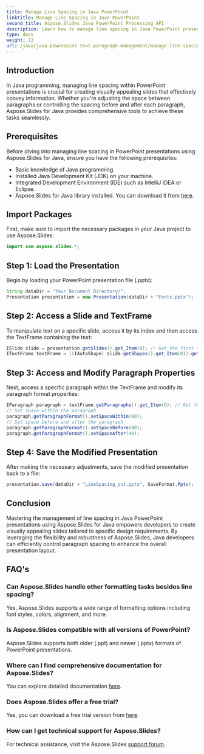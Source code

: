 ```yaml
---
title: Manage Line Spacing in Java PowerPoint
linktitle: Manage Line Spacing in Java PowerPoint
second_title: Aspose.Slides Java PowerPoint Processing API
description: Learn how to manage line spacing in Java PowerPoint presentations effortlessly with Aspose.Slides for Java. Enhance your slides.
type: docs
weight: 12
url: /java/java-powerpoint-text-paragraph-management/manage-line-spacing-java-powerpoint/
---
```

## Introduction
In Java programming, managing line spacing within PowerPoint presentations is crucial for creating visually appealing slides that effectively convey information. Whether you're adjusting the space between paragraphs or controlling the spacing before and after each paragraph, Aspose.Slides for Java provides comprehensive tools to achieve these tasks seamlessly.
## Prerequisites
Before diving into managing line spacing in PowerPoint presentations using Aspose.Slides for Java, ensure you have the following prerequisites:
- Basic knowledge of Java programming.
- Installed Java Development Kit (JDK) on your machine.
- Integrated Development Environment (IDE) such as IntelliJ IDEA or Eclipse.
- Aspose.Slides for Java library installed. You can download it from [here](https://releases.aspose.com/slides/java/).

## Import Packages
First, make sure to import the necessary packages in your Java project to use Aspose.Slides:
```java
import com.aspose.slides.*;
```
## Step 1: Load the Presentation
Begin by loading your PowerPoint presentation file (.pptx):
```java
String dataDir = "Your Document Directory/";
Presentation presentation = new Presentation(dataDir + "Fonts.pptx");
```
## Step 2: Access a Slide and TextFrame
To manipulate text on a specific slide, access it by its index and then access the TextFrame containing the text:
```java
ISlide slide = presentation.getSlides().get_Item(0); // Get the first slide
ITextFrame textFrame = ((IAutoShape) slide.getShapes().get_Item(0)).getTextFrame();
```
## Step 3: Access and Modify Paragraph Properties
Next, access a specific paragraph within the TextFrame and modify its paragraph format properties:
```java
IParagraph paragraph = textFrame.getParagraphs().get_Item(0); // Get the first paragraph
// Set space within the paragraph
paragraph.getParagraphFormat().setSpaceWithin(80);
// Set space before and after the paragraph
paragraph.getParagraphFormat().setSpaceBefore(40);
paragraph.getParagraphFormat().setSpaceAfter(40);
```
## Step 4: Save the Modified Presentation
After making the necessary adjustments, save the modified presentation back to a file:
```java
presentation.save(dataDir + "LineSpacing_out.pptx", SaveFormat.Pptx);
```

## Conclusion
Mastering the management of line spacing in Java PowerPoint presentations using Aspose.Slides for Java empowers developers to create visually appealing slides tailored to specific design requirements. By leveraging the flexibility and robustness of Aspose.Slides, Java developers can efficiently control paragraph spacing to enhance the overall presentation layout.
## FAQ's
### Can Aspose.Slides handle other formatting tasks besides line spacing?
Yes, Aspose.Slides supports a wide range of formatting options including font styles, colors, alignment, and more.
### Is Aspose.Slides compatible with all versions of PowerPoint?
Aspose.Slides supports both older (.ppt) and newer (.pptx) formats of PowerPoint presentations.
### Where can I find comprehensive documentation for Aspose.Slides?
You can explore detailed documentation [here](https://reference.aspose.com/slides/java/).
### Does Aspose.Slides offer a free trial?
Yes, you can download a free trial version from [here](https://releases.aspose.com/).
### How can I get technical support for Aspose.Slides?
For technical assistance, visit the Aspose.Slides [support forum](https://forum.aspose.com/c/slides/11).
